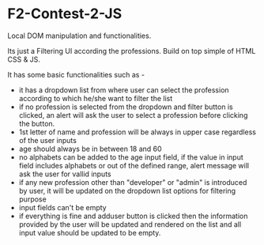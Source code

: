 # F2-Contest-2-JS
Local DOM manipulation and functionalities. 

Its just a Filtering UI according the professions.
Build on top simple of HTML CSS & JS.

It has some basic functionalities such as - 
* it has a dropdown list from where user can select the profession according to which he/she want to filter the list
* if no profession is selected from the dropdown and filter button is clicked, an alert will ask the user to select a profession before clicking the button. 
* 1st letter of name and profession will be always in upper case regardless of the user inputs
* age should always be in between 18 and 60
* no alphabets can be added to the age input field, if the value in input field includes alphabets or out of the defined range, alert message will ask the user for         vallid inputs
* if any new profession other than "developer" or "admin" is introduced by user, it will be updated on the dropdown list options for filtering purpose
* input fields can't be empty
* if everything is fine and adduser button is clicked then the information provided by the user will be updated and rendered on the list and all input value should be     updated to be empty.
